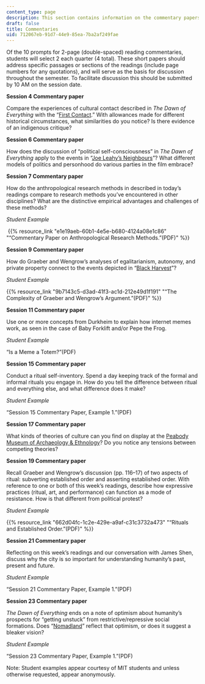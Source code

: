```yaml
---
content_type: page
description: This section contains information on the commentary papers.
draft: false
title: Commentaries
uid: 712067eb-91d7-44e9-85ea-7ba2af249fae
---
```

Of the 10 prompts for 2-page (double-spaced) reading commentaries, students will select 2 each quarter (4 total). These short papers should address specific passages or sections of the readings (include page numbers for any quotations), and will serve as the basis for discussion throughout the semester. To facilitate discussion this should be submitted by 10 AM on the session date.

**Session 4 Commentary paper**

Compare the experiences of cultural contact described in *The Dawn of Everything* with the “[First Contact](https://www.imdb.com/title/tt0085544/?ref_=nv_sr_srsg_4).” With allowances made for different historical circumstances, what similarities do you notice? Is there evidence of an indigenous critique?

**Session 6 Commentary paper**

How does the discussion of “political self-consciousness” in *The Dawn of Everything* apply to the events in “[Joe Leahy’s Neighbours](https://www.imdb.com/title/tt0460476/?ref_=nv_sr_srsg_0)”? What different models of politics and personhood do various parties in the film embrace?

**Session 7 Commentary paper**

How do the anthropological research methods in described in today’s readings compare to research methods you’ve encountered in other disciplines? What are the distinctive empirical advantages and challenges of these methods?

*Student Example*

 {{% resource_link "e1e19aeb-60b1-4e5e-b680-4124a08e1c86" "“Commentary Paper on Anthropological Research Methods.”(PDF)" %}}

**Session 9 Commentary paper**

How do Graeber and Wengrow’s analyses of egalitarianism, autonomy, and private property connect to the events depicted in “[Black Harvest](https://www.imdb.com/title/tt0103817/?ref_=fn_al_tt_1)”?

*Student Example*

{{% resource_link "9b7143c5-d3ad-41f3-ac1d-212e49d1f191" "“The Complexity of Graeber and Wengrow’s Argument.”(PDF)" %}}

**Session 11 Commentary paper**

Use one or more concepts from Durkheim to explain how internet memes work, as seen in the case of Baby Forklift and/or Pepe the Frog.

*Student Example*

“Is a Meme a Totem?”(PDF)

**Session 15 Commentary paper**

Conduct a ritual self-inventory. Spend a day keeping track of the formal and informal rituals you engage in. How do you tell the difference between ritual and everything else, and what difference does it make?

*Student Example*

“Session 15 Commentary Paper, Example 1.”(PDF)

**Session 17 Commentary paper**

What kinds of theories of culture can you find on display at the [Peabody Museum of Archaeology & Ethnology](https://peabody.harvard.edu/home)? Do you notice any tensions between competing theories?

**Session 19 Commentary paper**

Recall Graeber and Wengrow’s discussion (pp. 116–17) of two aspects of ritual: subverting established order and asserting established order. With reference to one or both of this week’s readings, describe how expressive practices (ritual, art, and performance) can function as a mode of resistance. How is that different from political protest?

*Student Example*

{{% resource_link "662d04fc-1c2e-429e-a9af-c31c3732a473" "“Rituals and Established Order.”(PDF)" %}}

**Session 21 Commentary paper**

Reflecting on this week’s readings and our conversation with James Shen, discuss why the city is so important for understanding humanity’s past, present and future.

*Student Example*

“Session 21 Commentary Paper, Example 1.”(PDF)

**Session 23 Commentary paper**

*The* *Dawn of Everything* ends on a note of optimism about humanity’s prospects for “getting unstuck” from restrictive/repressive social formations. Does “[Nomadland](https://www.imdb.com/title/tt9770150/?ref_=fn_al_tt_1)” reflect that optimism, or does it suggest a bleaker vision?

*Student Example*

“Session 23 Commentary Paper, Example 1.”(PDF)

Note: Student examples appear courtesy of MIT students and unless otherwise requested, appear anonymously.